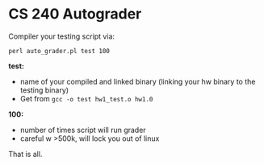 # CS 240 Autograder

Compiler your testing script via:

`perl auto_grader.pl test 100`

**test:**

 - name of your compiled and linked binary (linking your hw binary to the testing binary)
 - Get from `gcc -o test hw1_test.o hw1.0`

 **100:**

 - number of times script will run grader
 - careful w >500k, will lock you out of linux

 That is all.
